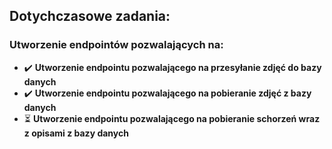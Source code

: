 ## Dotychczasowe zadania:
### Utworzenie endpointów pozwalających na:
- ✔️ **Utworzenie endpointu pozwalającego na przesyłanie zdjęć do bazy danych**
- ✔️ **Utworzenie endpointu pozwalającego na pobieranie zdjęć z bazy danych**
- ⏳ **Utworzenie endpointu pozwalającego na pobieranie schorzeń wraz z opisami z bazy danych**
